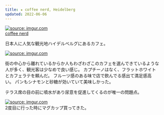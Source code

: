 ```yaml
---
title: ★ coffee nerd, Heidelberg
updated: 2022-06-06
---
```



<a href="https://imgur.com/NVzs3Hp"><img src="https://i.imgur.com/NVzs3Hp.png" title="source: imgur.com" /></a>  
[coffee nerd](https://coffeenerd.de/)

日本人に人気な観光地ハイデルベルグにあるカフェ。

<a href="https://imgur.com/Y93HgPQ"><img src="https://i.imgur.com/Y93HgPQ.jpg" title="source: imgur.com" /></a>  

街の中心から離れているからか人もわざわざこのカフェを選んできているような人が多く、観光客は少なめで良い感じ。
カプチーノはなく、フラットホワイトとカフェラテを頼んだ。
フルーツ感のある味で店で飲んでる感出て満足感高い。
パンもシナモンと砂糖が効いていて美味しかった。

テラス席の目の前に噴水があり尿意を促進してくるのが唯一の問題点。

<a href="https://imgur.com/D1RSsoL"><img src="https://i.imgur.com/D1RSsoL.jpg" title="source: imgur.com" /></a>  
2度目に行った時にマグカップ買ってきた。
